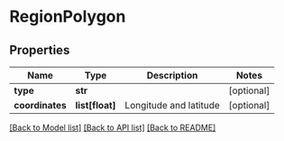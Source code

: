 # RegionPolygon

## Properties
Name | Type | Description | Notes
------------ | ------------- | ------------- | -------------
**type** | **str** |  | [optional] 
**coordinates** | **list[float]** | Longitude and latitude | [optional] 

[[Back to Model list]](../README.md#documentation-for-models) [[Back to API list]](../README.md#documentation-for-api-endpoints) [[Back to README]](../README.md)

